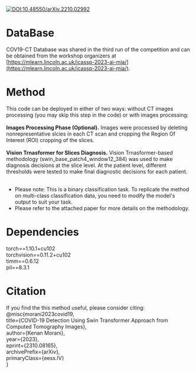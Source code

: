 [![DOI:10.48550/arXiv.2210.02992](http://img.shields.io/badge/DOI-10.48550/arXiv.2310.08165-B31B1B.svg)](https://doi.org/10.48550/arXiv.2310.08165)  

# DataBase
COV19-CT Database was shared in the third run of the competition and can be obtained from the workshop organizers at [https://mlearn.lincoln.ac.uk/icassp-2023-ai-mia/](https://mlearn.lincoln.ac.uk/icassp-2023-ai-mia/).

# Method
This code can be deployed in either of two ways: without CT images processing (you may skip this step in the code) or with images processing:  </br></br>
**Images Processing Phase (Optional).** Images were processed by deleting nonrepresentative slcies in each CT scan and cropping the Region Of Interest (ROI) cropping of the slices.  </br>  
**Vision Trnasformer for Slices Diagnosis.** Vision Trnasformer-based methodology (swin_base_patch4_window12_384) was used to make diagnosis decisions at the slice level. At the patient level, different thresholds were tested to make final diagnostic decisions for each patient.  </br> </br> 
* Please note: This is a binary classification task. To replicate the method on multi-class classification data, you need to modify the model's output to suit your task.  
* Please refer to the attached paper for more details on the methodology.

# Dependencies
torch==1.10.1+cu102  
torchvision==0.11.2+cu102  
timm==0.6.12  
pil==8.3.1   

# Citation
If you find the this method useful, please consider citing:  
@misc{morani2023covid19,  
      title={COVID-19 Detection Using Swin Transformer Approach from Computed Tomography Images},  
      author={Kenan Morani},  
      year={2023},  
      eprint={2310.08165},  
      archivePrefix={arXiv},  
      primaryClass={eess.IV}  
}
